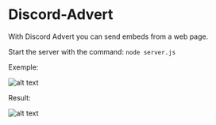 # Discord-Advert
With Discord Advert you can send embeds from a web page.

Start the server with the command: `node server.js`

Exemple:

![alt text](https://cdn.discordapp.com/attachments/823174342032097283/823616112755081286/unknown.png)

Result:

![alt text](https://cdn.discordapp.com/attachments/823174342032097283/823616308977467462/unknown.png)

